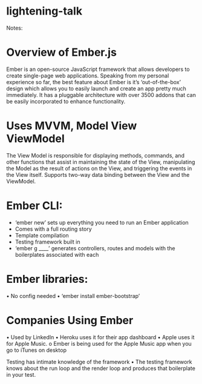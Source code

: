 # lightening-talk

Notes:

# Overview of Ember.js
Ember is an open-source JavaScript framework that allows developers to create single-page web applications. Speaking from my personal experience so far, the best feature about Ember is it’s ‘out-of-the-box’ design which allows you to easily launch and create an app pretty much immediately. It has a pluggable architecture with over 3500 addons that can be easily incorporated to enhance functionality.

# Uses MVVM, Model View ViewModel
The View Model is responsible for displaying methods, commands, and other functions that assist in maintaining the state of the View, manipulating the Model as the result of actions on the View, and triggering the events in the View itself.
Supports two-way data binding between the View and the ViewModel.

# Ember CLI:
*	‘ember new’ sets up everything you need to run an Ember application
*	Comes with a full routing story
*	Template compilation
*	Testing framework built in
*	‘ember g ____’ generates controllers, routes and models with the boilerplates associated with each
# Ember libraries:
•	No config needed
•	‘ember install ember-bootstrap’
# Companies Using Ember
•	Used by LinkedIn
•	Heroku uses it for their app dashboard
•	Apple uses it for Apple Music.
  o	Ember is being used for the Apple Music app when you go to iTunes on desktop

Testing has intimate knowledge of the framework
•	The testing framework knows about the run loop and the render loop and produces that boilerplate in your test.

